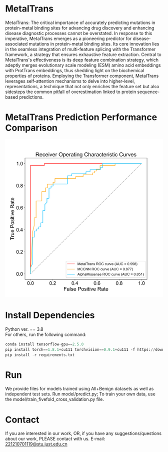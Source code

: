 # MetalTrans
MetalTrans: The critical importance of accurately predicting mutations in protein-metal binding sites for advancing drug discovery and enhancing disease diagnostic processes cannot be overstated.  In response to this imperative, MetalTrans emerges as a pioneering predictor for disease-associated mutations in protein-metal binding sites.  Its core innovation lies in the seamless integration of multi-feature splicing with the Transformer framework, a strategy that ensures exhaustive feature extraction.  Central to MetalTrans's effectiveness is its deep feature combination strategy, which adeptly merges evolutionary scale modeling (ESM) amino acid embeddings with ProtTrans embeddings, thus shedding light on the biochemical properties of proteins.  Employing the Transformer component, MetalTrans leverages self-attention mechanisms to delve into higher-level, representations, a technique that not only enriches the feature set but also sidesteps the common pitfall of overestimation linked to protein sequence-based predictions.
# MetalTrans Prediction Performance Comparison
![image](https://github.com/EduardWang/MetalTrans/blob/main/pic/arial/MTAMA_MergeCurve.png)
# Install Dependencies
Python ver. == 3.8  
For others, run the following command:  
```Python
conda install tensorflow-gpu==2.5.0
pip install torch==1.8.1+cu111 torchvision==0.9.1+cu111 -f https://download.pytorch.org/whl/torch_stable.html
pip install -r requirements.txt
```
# Run
We provide files for models trained using All+Benign datasets as well as independent test sets. Run model/predict.py; To train your own data, use the model/train_fivefold_cross_validation.py file.

# Contact
If you are interested in our work, OR, if you have any suggestions/questions about our work, PLEASE contact with us. E-mail: 221210701119@stu.just.edu.cn
